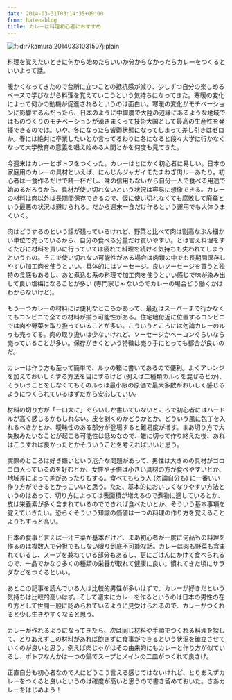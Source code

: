 ```yaml
---
date: 2014-03-31T03:14:35+09:00
from: hatenablog
title: カレーは料理初心者におすすめ
---
```


<div><div><img class="hatena-fotolife" title="f:id:r7kamura:20140331031507j:plain" src="http://cdn-ak.f.st-hatena.com/images/fotolife/r/r7kamura/20140331/20140331031507.jpg" alt="f:id:r7kamura:20140331031507j:plain"></div></div><div><br></div>料理を覚えたいときに何から始めたらいいか分からなかったらカレーをつくるといいよって話。<div><br></div><div>暖かくなってきたので台所に立つことの抵抗感が減り、少しずつ自分の楽しめるペースで学びながら料理を覚えていこうという気持ちになってきた。寒暖の変化によって何かの動機が促進されるというのは面白い。寒暖の変化がモチベーションに影響するんだったら、日本のように中緯度で大陸の辺縁にあるような地域ではものづくりのモチベーションが湧きまくって技術大国として最高の生産性を発揮できるのでは。いや、冬になったら皆鬱状態になってしまって差し引きはゼロか。春には絶対に卒業したいとか言ってるわりに冬になると段々大学に行かなくなって大学教育の意義を唱え始める人間とかを何度も見てきた。<div>
<div><br></div>
<div>今週末はカレーとポトフをつくった。カレーはとにかく初心者に易しい。日本の家庭用のカレーの具材といえば、にんじんジャガイモたまねぎ肉ルーあたり。初心者は一食作るだけで精一杯だし、味の信用もないから自分一人で食べる用途で始めるだろうから、具材が使い切れないという状況は容易に想像できる。カレーの材料は肉以外は長期間保存できるので、仮に使い切れなくても腐敗して廃棄という最悪の状況は避けられる。だから週末一食だけ作るという運用でも大体うまくいく。</div>
<div><br></div>
<div>肉はどうするのという話が残っているけれど、野菜と比べて肉は割高なぶん細かい単位で売っているから、自分の食べる分量だけ買いやすい。とは言え料理をするたびに材料を買いに行っていては疲れて料理を続ける気持ちも失われてしまうというもの。そこで使い切れない可能性がある場合は肉類の中でも長期間保存しやすい加工肉を使うといい。具体的にはソーセージ。良いソーセージを買うと独特の食感もあるし、あと煮込む系の料理で加工肉を使うといい感じで味が染み出して良い塩梅になることが多い (専門家じゃないのでカレーの場合どう働くかはわからないけど)。</div>
</div>
</div><div><br></div><div>もう一つカレーの材料には便利なところがあって、最近はスーパーまで行かなくてもコンビニで全ての材料が揃う可能性がある。住宅地付近に位置するコンビニでは肉や野菜を取り扱っていることが多い。こういうところには勿論カレーのルゥも売ってる。肉の取り扱いは少ないけれど、ソーセージかベーコンぐらいなら売っていることが多い。保存がきくという特徴は売り手にとっても都合が良いのだ。</div><div><br></div><div>カレーは作り方も至って簡単で、ルゥの箱に書いてあるので便利。よくアレンジを加えておいしくする方法を目にするけど (例えば二種類のルゥを混ぜるとか)、そういうことをしなくてもそのルゥは最小限の原価で最大多数がおいしく感じるようにつくられているはずだから安心していい。</div><div><br></div><div>材料の切り方が「一口大に」ぐらいしか書いていないところで初心者にはハードルが高く感じるかもしれない。皮を剥くのかどうかとか、どういう風に包丁を入れるべきかとか、曖昧性のある部分が登場すると難易度が増す。まあ切り方で大失敗みたいなことが起こる可能性は低めなので、雑に切って作り終えた後、あれはこうすれば良かったとかそういうことを考えればいいと思う。</div><div><br></div><div>実際のところは好き嫌いという厄介な問題があって、男性は大きめの具材がゴロゴロ入っているのを好むとか、女性や子供は小さい具材の方が食べやすいとか、地域差によって差があったりもする。食べてもらう人 (勿論自分も) に一番いい作り方ができるとかっこいいと思う。ただ、基本的においしくなりやすい方法というのはあって、切り方によっては表面積が増えるので煮物に適しているとか、皮は栄養素が多く含まれているのでできれば食べたいとか、そういう基本事項を覚えていきたい。恐らくそういう知識の価値は一つの料理の作り方を覚えることよりもずっと高い。</div><div><br></div><div>日本の食事と言えば一汁三菜が基本だけど、まあ初心者が一度に何品もの料理を作るのは複数人で分担でもしない限り到底不可能な話。カレーは肉も野菜も含まれているし、スープを兼ねている部分もあるし、更にごはんにかけて食べられるので、一品でかなり多くの種類の栄養が取れて健康に良い。慣れてきた頃にサラダなどをつくるといい。</div><div><br></div><div>あとこの記事を読んでいる人は比較的男性が多いはずで、カレーが好きだという気持ちは比較的高いはず。そして週末にカレーを作るというのは日本の男性の在り方として世間一般に認められているように見受けられるので、カレーがつくれると少し生きやすくなると思う。</div><div><br></div><div>カレーが作れるようになってきたら、次は同じ材料や手順でつくれる料理を探して、とりあえずこの材料があれば飽きずに食事ができるという状況を確立させていくのが良いと思う。例えば肉じゃがはその由来的にもカレーと作り方が似ているし、ポトフなんかは一つの鍋でスープとメインの二皿がつくれて良さげ。</div><div><br></div><div>正直自分も初心者なので人にどうこう言える感じではないけれど、とりあえずカレーをつくると良いというのは確度が高いと思うので書き留めておいた。さあカレーをはじめよう！</div>
